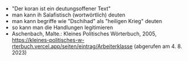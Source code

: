+ "Der koran ist ein deutungsoffener Text"
+ man kann ih Salafistisch (wortwörtlich) deuten
+ man kann begriffe wie "Dschihad" als "heiligen Krieg" deuten
+ so kann man die Handlungen legitimieren
+ Aschenbach, Malte.: Kleines Politisches Wörterbuch, 2005, https://kleines-politisches-w-rterbuch.vercel.app/seiten/eintrag/Arbeiterklasse (abgerufen am 4. 8. 2023)